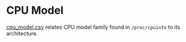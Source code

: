 # CPU Model
[cpu_model.csv](./cpu_model.csv) relates CPU model family found in `/proc/cpuinfo` to its architecture. 
